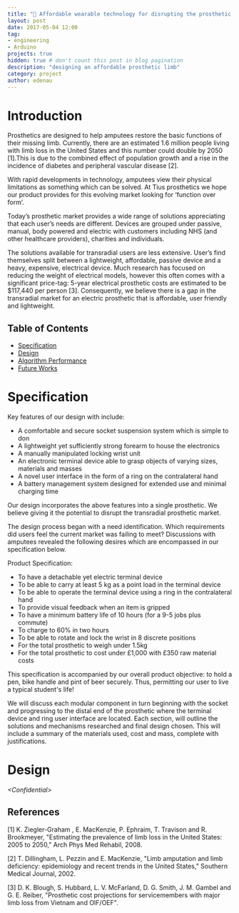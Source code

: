 ```yaml
---
title: "💪 Affordable wearable technology for disrupting the prosthetic limb market"
layout: post
date: 2017-05-04 12:00
tag:
- engineering
- Arduino
projects: true
hidden: true # don't count this post in blog pagination
description: "designing an affordable prosthetic limb"
category: project
author: edenau
---
```


# Introduction

Prosthetics are designed to help amputees restore the basic functions of their missing limb. Currently, there are an estimated 1.6 million people living with limb loss in the United States and this number could double by 2050 [1].This is due to the combined effect of population growth and a rise in the incidence of diabetes and peripheral vascular disease [2].

With rapid developments in technology, amputees view their physical limitations as something which can be solved. At Tius prosthetics we hope our product provides for this evolving market looking for ‘function over form’.

Today’s prosthetic market provides a wide range of solutions appreciating that each user’s needs are different. Devices are grouped under passive, manual, body powered and electric with customers including NHS (and other healthcare providers), charities and individuals.

The solutions available for transradial users are less extensive. User’s find themselves split between a lightweight, affordable, passive device and a heavy, expensive, electrical device. Much research has focused on reducing the weight of electrical models, however this often comes with a significant price-tag: 5-year electrical prosthetic costs are estimated to be $117,440 per person [3]. Consequently, we believe there is a gap in the transradial market for an electric prosthetic that is affordable, user friendly and lightweight.

## Table of Contents
- [Specification](#specification)
- [Design](#design)
- [Algorithm Performance](#alg)
- [Future Works](#future)

<div class="breaker"></div> <a id="specification"></a>

# Specification

Key features of our design with include:

- A comfortable and secure socket suspension system which is simple to don
- A lightweight yet sufficiently strong forearm to house the electronics
- A manually manipulated locking wrist unit
- An electronic terminal device able to grasp objects of varying sizes, materials and masses
- A novel user interface in the form of a ring on the contralateral hand
- A battery management system designed for extended use and minimal charging time

Our design incorporates the above features into a single prosthetic. We believe giving it the potential to disrupt the transradial prosthetic market.

The design process began with a need identification. Which requirements did users feel the current market was failing to meet? Discussions with amputees revealed the following desires which are encompassed in our specification below.

Product Specification:
- To have a detachable yet electric terminal device
- To be able to carry at least 5 kg as a point load in the terminal device
- To be able to operate the terminal device using a ring in the contralateral hand
- To provide visual feedback when an item is gripped
- To have a minimum battery life of 10 hours (for a 9-5 jobs plus commute)
- To charge to 60% in two hours
- To be able to rotate and lock the wrist in 8 discrete positions
- For the total prosthetic to weigh under 1.5kg
- For the total prosthetic to cost under £1,000 with £350 raw material costs

This specification is accompanied by our overall product objective: to hold a pen, bike handle and pint of beer securely. Thus, permitting our user to live a typical student's life!

We will discuss each modular component in turn beginning with the socket and progressing to the distal end of the prosthetic where the terminal device and ring user interface are located. Each section, will outline the solutions and mechanisms researched and final design chosen. This will include a summary of the materials used, cost and mass, complete with justifications.

<div class="breaker"></div> <a id="design"></a>

# Design

*\<Confidential\>*

<div class="breaker"></div> <a id="alg"></a>

## References

[1] K. Ziegler-Graham , E. MacKenzie, P. Ephraim, T. Travison and R. Brookmeyer, "Estimating the prevalence of limb loss in the United States: 2005 to 2050," Arch Phys Med Rehabil, 2008.

[2] T. Dillingham, L. Pezzin and E. MacKenzie, "Limb amputation and limb deficiency: epidemiology and recent trends in the United States," Southern Medical Journal, 2002.

[3] D. K. Blough, S. Hubbard, L. V. McFarland, D. G. Smith, J. M. Gambel and G. E. Reiber, "Prosthetic cost projections for servicemembers with major limb loss from Vietnam and OIF/OEF".
